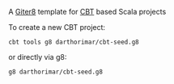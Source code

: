 A [Giter8](http://www.foundweekends.org/giter8/) template for [CBT](https://github.com/cvogt/cbt) based Scala projects 

To create a new CBT project:
```
cbt tools g8 darthorimar/cbt-seed.g8
```
or directly via g8:
```
g8 darthorimar/cbt-seed.g8
```
